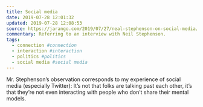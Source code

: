 ```yaml
---
title: Social media
date: 2019-07-28 12:01:32
updated: 2019-07-28 12:08:53
source: https://jarango.com/2019/07/27/neal-stephenson-on-social-media/
commentary: Referring to an interview with Neil Stephenson.
tags:
  - connection #connection
  - interaction #interaction
  - politics #politics
  - social media #social media
---
```


Mr. Stephenson’s observation corresponds to my experience of social media (especially Twitter): It’s not that folks are talking past each other, it’s that they’re not even interacting with people who don’t share their mental models.